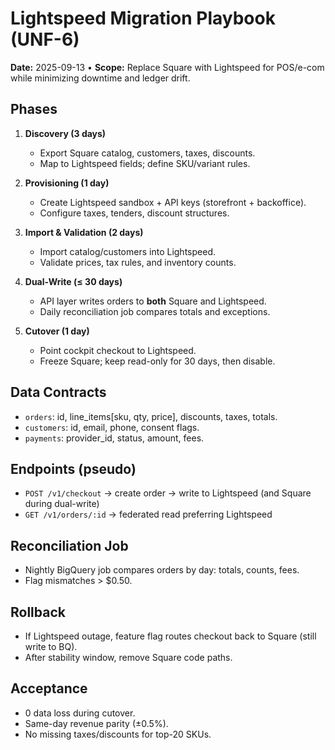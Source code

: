 
# Lightspeed Migration Playbook (UNF-6)
**Date:** 2025-09-13 • **Scope:** Replace Square with Lightspeed for POS/e-com while minimizing downtime and ledger drift.

## Phases
1) **Discovery (3 days)**
   - Export Square catalog, customers, taxes, discounts.
   - Map to Lightspeed fields; define SKU/variant rules.

2) **Provisioning (1 day)**
   - Create Lightspeed sandbox + API keys (storefront + backoffice).
   - Configure taxes, tenders, discount structures.

3) **Import & Validation (2 days)**
   - Import catalog/customers into Lightspeed.
   - Validate prices, tax rules, and inventory counts.

4) **Dual-Write (≤ 30 days)**
   - API layer writes orders to **both** Square and Lightspeed.
   - Daily reconciliation job compares totals and exceptions.

5) **Cutover (1 day)**
   - Point cockpit checkout to Lightspeed.
   - Freeze Square; keep read-only for 30 days, then disable.

## Data Contracts
- `orders`: id, line_items[sku, qty, price], discounts, taxes, totals.
- `customers`: id, email, phone, consent flags.
- `payments`: provider_id, status, amount, fees.

## Endpoints (pseudo)
- `POST /v1/checkout` → create order → write to Lightspeed (and Square during dual-write)
- `GET /v1/orders/:id` → federated read preferring Lightspeed

## Reconciliation Job
- Nightly BigQuery job compares orders by day: totals, counts, fees.
- Flag mismatches > $0.50.

## Rollback
- If Lightspeed outage, feature flag routes checkout back to Square (still write to BQ).
- After stability window, remove Square code paths.

## Acceptance
- 0 data loss during cutover.
- Same-day revenue parity (±0.5%).
- No missing taxes/discounts for top-20 SKUs.
